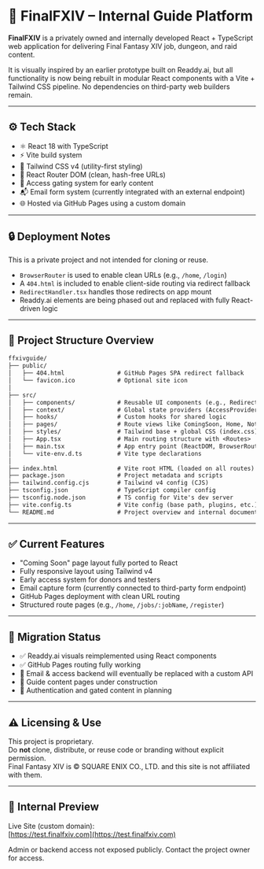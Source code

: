 # 🧙 FinalFXIV – Internal Guide Platform

**FinalFXIV** is a privately owned and internally developed React + TypeScript web application for delivering Final Fantasy XIV job, dungeon, and raid content.

It is visually inspired by an earlier prototype built on Readdy.ai, but all functionality is now being rebuilt in modular React components with a Vite + Tailwind CSS pipeline. No dependencies on third-party web builders remain.

---

## ⚙️ Tech Stack

- ⚛️ React 18 with TypeScript  
- ⚡ Vite build system  
- 💨 Tailwind CSS v4 (utility-first styling)  
- 🔁 React Router DOM (clean, hash-free URLs)  
- 🔐 Access gating system for early content  
- 📬 Email form system (currently integrated with an external endpoint)  
- 🌐 Hosted via GitHub Pages using a custom domain  

---

## 🔒 Deployment Notes

This is a private project and not intended for cloning or reuse.

- `BrowserRouter` is used to enable clean URLs (e.g., `/home`, `/login`)  
- A `404.html` is included to enable client-side routing via redirect fallback  
- `RedirectHandler.tsx` handles those redirects on app mount  
- Readdy.ai elements are being phased out and replaced with fully React-driven logic  

---

## 📁 Project Structure Overview

```txt
ffxivguide/
├── public/
│   ├── 404.html               # GitHub Pages SPA redirect fallback
│   └── favicon.ico            # Optional site icon
│
├── src/
│   ├── components/            # Reusable UI components (e.g., RedirectHandler)
│   ├── context/               # Global state providers (AccessProvider, SubscriptionProvider)
│   ├── hooks/                 # Custom hooks for shared logic
│   ├── pages/                 # Route views like ComingSoon, Home, NotFound
│   ├── styles/                # Tailwind base + global CSS (index.css)
│   ├── App.tsx                # Main routing structure with <Routes>
│   ├── main.tsx               # App entry point (ReactDOM, BrowserRouter, Providers)
│   └── vite-env.d.ts          # Vite type declarations
│
├── index.html                 # Vite root HTML (loaded on all routes)
├── package.json               # Project metadata and scripts
├── tailwind.config.cjs        # Tailwind v4 config (CJS)
├── tsconfig.json              # TypeScript compiler config
├── tsconfig.node.json         # TS config for Vite's dev server
├── vite.config.ts             # Vite config (base path, plugins, etc.)
└── README.md                  # Project overview and internal documentation
```

---

## ✅ Current Features

- "Coming Soon" page layout fully ported to React  
- Fully responsive layout using Tailwind v4  
- Early access system for donors and testers  
- Email capture form (currently connected to third-party form endpoint)  
- GitHub Pages deployment with clean URL routing  
- Structured route pages (e.g., `/home`, `/jobs/:jobName`, `/register`)  

---

## 🧱 Migration Status

- ✅ Readdy.ai visuals reimplemented using React components  
- ✅ GitHub Pages routing fully working  
- 🚧 Email & access backend will eventually be replaced with a custom API  
- 🚧 Guide content pages under construction  
- 🚧 Authentication and gated content in planning  

---

## ⚠️ Licensing & Use

This project is proprietary.  
Do **not** clone, distribute, or reuse code or branding without explicit permission.  
Final Fantasy XIV is © SQUARE ENIX CO., LTD. and this site is not affiliated with them.

---

## 🔗 Internal Preview

Live Site (custom domain):  
[https://test.finalfxiv.com](https://test.finalfxiv.com)

Admin or backend access not exposed publicly. Contact the project owner for access.
